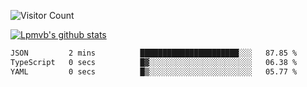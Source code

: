 ![Visitor Count](https://profile-counter.glitch.me/Lpmvb/count.svg)

[![Lpmvb's github stats](https://github-readme-stats.vercel.app/api?username=lpmvb&show_icons=true&title_color=fff&icon_color=79ff97&text_color=9f9f9f&bg_color=151515)](https://github.com/anuraghazra/github-readme-stats)

<!--
Here are some ideas to get you started:

- 🔭 I’m currently working on ...
- 🌱 I’m currently learning ...
- 👯 I’m looking to collaborate on ...
- 🤔 I’m looking for help with ...
- 💬 Ask me about ...
- 📫 How to reach me: ...
- 😄 Pronouns: ...
- ⚡ Fun fact: ...
-->

<!--START_SECTION:waka-->

```txt
JSON         2 mins          ██████████████████████░░░   87.85 %
TypeScript   0 secs          █▓░░░░░░░░░░░░░░░░░░░░░░░   06.38 %
YAML         0 secs          █▒░░░░░░░░░░░░░░░░░░░░░░░   05.77 %
```

<!--END_SECTION:waka-->
